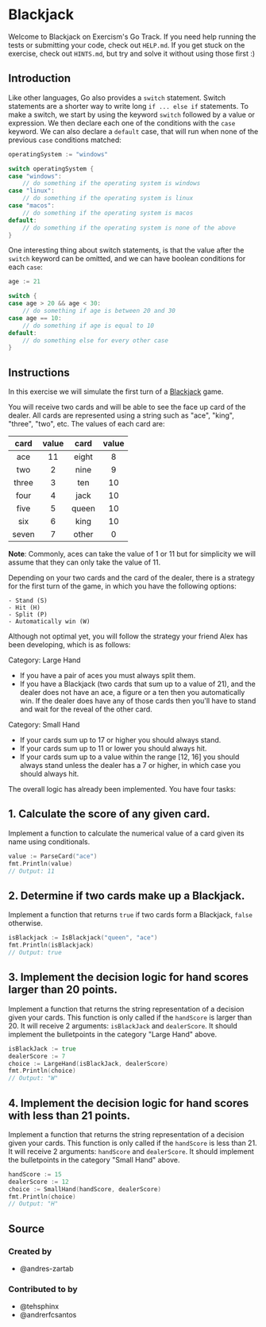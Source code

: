 # Blackjack

Welcome to Blackjack on Exercism's Go Track.
If you need help running the tests or submitting your code, check out `HELP.md`.
If you get stuck on the exercise, check out `HINTS.md`, but try and solve it without using those first :)

## Introduction

Like other languages, Go also provides a `switch` statement. Switch statements are a shorter way to write long `if ... else if` statements. To make a switch, we start by using the keyword `switch` followed by a value or expression. We then declare each one of the conditions with the `case` keyword. We can also declare a `default` case, that will run when none of the previous `case` conditions matched:

```go
operatingSystem := "windows"

switch operatingSystem {
case "windows":
    // do something if the operating system is windows
case "linux":
    // do something if the operating system is linux
case "macos":
    // do something if the operating system is macos
default:
    // do something if the operating system is none of the above
} 
```

One interesting thing about switch statements, is that the value after the `switch` keyword can be omitted, and we can have boolean conditions for each `case`:

```go
age := 21

switch {
case age > 20 && age < 30:
    // do something if age is between 20 and 30
case age == 10:
    // do something if age is equal to 10
default:
    // do something else for every other case
}
```

## Instructions

In this exercise we will simulate the first turn of a [Blackjack](https://en.wikipedia.org/wiki/Blackjack) game.

You will receive two cards and will be able to see the face up card of the dealer. All cards are represented using a string such as "ace", "king", "three", "two", etc. The values of each card are:

| card  | value | card  | value |
| :---: | :---: | :---: | :---: |
|  ace  |  11   | eight |   8   |
|  two  |   2   | nine  |   9   |
| three |   3   |  ten  |  10   |
| four  |   4   | jack  |  10   |
| five  |   5   | queen |  10   |
|  six  |   6   | king  |  10   |
| seven |   7   | other |   0   |

**Note**: Commonly, aces can take the value of 1 or 11 but for simplicity we will assume that they can only take the value of 11.

Depending on your two cards and the card of the dealer, there is a strategy for the first turn of the game, in which you have the following options:

    - Stand (S)
    - Hit (H)
    - Split (P)
    - Automatically win (W)

Although not optimal yet, you will follow the strategy your friend Alex has been developing, which is as follows:

Category: Large Hand

- If you have a pair of aces you must always split them.
- If you have a Blackjack (two cards that sum up to a value of 21), and the dealer does not have an ace, a figure or a ten then you automatically win. If the dealer does have any of those cards then you'll have to stand and wait for the reveal of the other card.

Category: Small Hand

- If your cards sum up to 17 or higher you should always stand.
- If your cards sum up to 11 or lower you should always hit.
- If your cards sum up to a value within the range [12, 16] you should always stand unless the dealer has a 7 or higher, in which case you should always hit.

The overall logic has already been implemented. You have four tasks:

## 1. Calculate the score of any given card.

Implement a function to calculate the numerical value of a card given its name using conditionals.

```go
value := ParseCard("ace")
fmt.Println(value)
// Output: 11
```

## 2. Determine if two cards make up a Blackjack.

Implement a function that returns `true` if two cards form a Blackjack, `false` otherwise.

```go
isBlackjack := IsBlackjack("queen", "ace")
fmt.Println(isBlackjack)
// Output: true
```

## 3. Implement the decision logic for hand scores larger than 20 points.

Implement a function that returns the string representation of a decision given your cards. This function is only called if the `handScore` is larger than 20. It will receive 2 arguments: `isBlackJack` and `dealerScore`. It should implement the bulletpoints in the category "Large Hand" above.

```go
isBlackJack := true
dealerScore := 7
choice := LargeHand(isBlackJack, dealerScore)
fmt.Println(choice)
// Output: "W"
```

## 4. Implement the decision logic for hand scores with less than 21 points.

Implement a function that returns the string representation of a decision given your cards. This function is only called if the `handScore` is less than 21. It will receive 2 arguments: `handScore` and `dealerScore`. It should implement the bulletpoints in the category "Small Hand" above.

```go
handScore := 15
dealerScore := 12
choice := SmallHand(handScore, dealerScore)
fmt.Println(choice)
// Output: "H"
```

## Source

### Created by

- @andres-zartab

### Contributed to by

- @tehsphinx
- @andrerfcsantos
